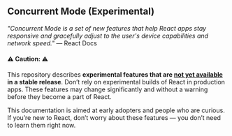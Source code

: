 ## Concurrent Mode (Experimental)

_"Concurrent Mode is a set of new features that help React apps stay responsive and gracefully adjust to the user's device capabilities and network speed."_ — React Docs

#### ⚠️ Caution: ⚠️

This repository describes **experimental features that are [not yet available](https://reactjs.org/docs/concurrent-mode-adoption.html) in a stable release**. Don’t rely on experimental builds of React in production apps. These features may change significantly and without a warning before they become a part of React.

This documentation is aimed at early adopters and people who are curious. If you’re new to React, don’t worry about these features — you don’t need to learn them right now.
